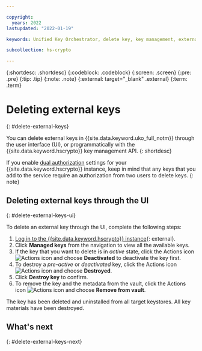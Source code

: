 ```yaml
---

copyright:
  years: 2022
lastupdated: "2022-01-19"

keywords: Unified Key Orchestrator, delete key, key management, external key

subcollection: hs-crypto

---
```


{:shortdesc: .shortdesc}
{:codeblock: .codeblock}
{:screen: .screen}
{:pre: .pre}
{:tip: .tip}
{:note: .note}
{:external: target="_blank" .external}
{:term: .term}


# Deleting external keys
{: #delete-external-keys}

You can delete external keys in {{site.data.keyword.uko_full_notm}} through the user interface (UI), or programmatically with the {{site.data.keyword.hscrypto}} key management API.
{: shortdesc}

If you enable [dual authorization](/docs/hs-crypto?topic=hs-crypto-manage-dual-auth) settings for your {{site.data.keyword.hscrypto}} instance, keep in mind that any keys that you add to the service require an authorization from two users to delete keys.
{: note}

## Deleting external keys through the UI
{: #delete-external-keys-ui}

To delete an external key through the UI, complete the following steps:

1. [Log in to the {{site.data.keyword.hscrypto}} instance](https://cloud.ibm.com/login){: external}.
2. Click **Managed keys** from the navigation to view all the available keys.
3. If the key that you want to delete is in _active_ state, click the Actions icon ![Actions icon](../icons/action-menu-icon.svg "Actions") and choose **Deactivated** to deactivate the key first.
4. To destroy a _pre-active_ or _deactivated_ key, click the Actions icon ![Actions icon](../icons/action-menu-icon.svg "Actions") and choose **Destroyed**.
5. Click **Destroy key** to confirm.
6. To remove the key and the metadata from the vault, click the Actions icon ![Actions icon](../icons/action-menu-icon.svg "Actions") and choose **Remove from vault**.

The key has been deleted and uninstalled from all target keystores. All key materials have been destroyed.

## What's next
{: #delete-external-keys-next}


  


